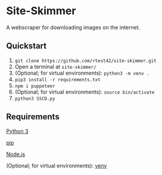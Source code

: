 # Site-Skimmer
A webscraper for downloading images on the internet.

## Quickstart
1. ```git clone https://github.com/rtest42/site-skimmer.git```
2. Open a terminal at `site-skimmer/`
3. (Optional; for virtual environments): ```python3 -m venv .```
4. ```pip3 install -r requirements.txt```
5. ```npm i puppeteer```
6. (Optional; for virtual environments): ```source bin/activate```
7. ```python3 SSCD.py```

## Requirements
[Python 3](https://www.python.org/downloads/)

[pip](https://docs.python.org/3/installing/index.html)

[Node.js](https://nodejs.org/en)

(Optional; for virtual environments): [venv](https://packaging.python.org/en/latest/tutorials/installing-packages/#creating-virtual-environments)
